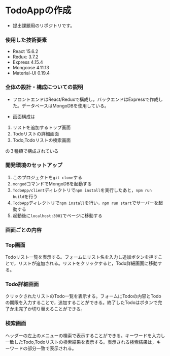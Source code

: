 # TodoAppの作成

* 提出課題用のリポジトリです。

### 使用した技術要素


 * React 15.6.2
 * Redux: 3.7.2 
 * Express 4.15.4
 * Mongoose 4.11.13
 * Material-UI 0.19.4


### 全体の設計・構成についての説明

* フロントエンドはReact/Reduxで構成し，バックエンドはExpressで作成した。データベースはMongoDBを使用している。

* 画面構成は
1. リストを追加するトップ画面
2. Todoリストの詳細画面
3. Todo,Todoリストの検索画面

の３種類で構成されている

### 開発環境のセットアップ

1. このプロジェクトを```git clone```する
2. ```mongod```コマンドでMongoDBを起動する
3. ```TodoApp/client```ディレクトリで```npm install```を実行したあと，```npm run build```を行う
4. ```TodoApp```ディレクトリで```npm install```を行い，```npm run start```でサーバーを起動する
5. 起動後に```localhost:3001```でページに移動する

### 画面ごとの内容

### Top画面
Todoリスト一覧を表示する。フォームにリスト名を入力し追加ボタンを押すことで，リストが追加される。リストをクリックすると，Todo詳細画面に移動する。

### Todo詳細画面
クリックされたリストのTodo一覧を表示する。フォームにTodoの内容とTodoの期限を入力することで，追加することができる。終了したTodoはボタンで完了か未完了か切り替えることができる。

### 検索画面
ヘッダーの左上のメニューの検索で表示することができる。キーワードを入力し一致したTodo,Todoリストの検索結果を表示する。表示される検索結果は，キーワードの部分一致で表示される。




